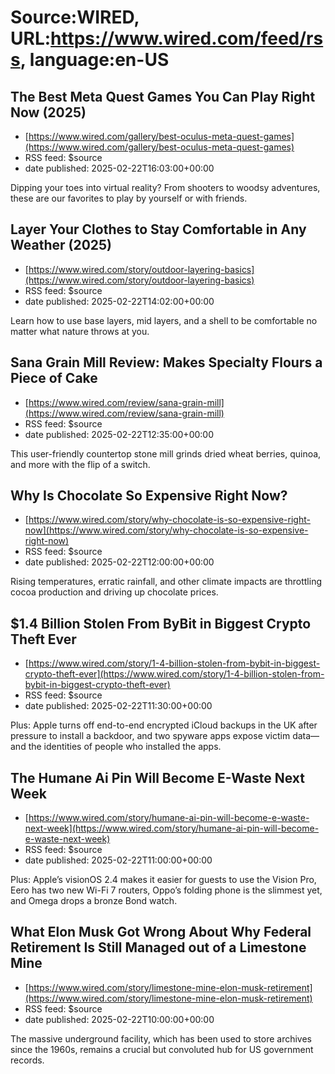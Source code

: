 # Source:WIRED, URL:https://www.wired.com/feed/rss, language:en-US

## The Best Meta Quest Games You Can Play Right Now (2025)
 - [https://www.wired.com/gallery/best-oculus-meta-quest-games](https://www.wired.com/gallery/best-oculus-meta-quest-games)
 - RSS feed: $source
 - date published: 2025-02-22T16:03:00+00:00

Dipping your toes into virtual reality? From shooters to woodsy adventures, these are our favorites to play by yourself or with friends.

## Layer Your Clothes to Stay Comfortable in Any Weather (2025)
 - [https://www.wired.com/story/outdoor-layering-basics](https://www.wired.com/story/outdoor-layering-basics)
 - RSS feed: $source
 - date published: 2025-02-22T14:02:00+00:00

Learn how to use base layers, mid layers, and a shell to be comfortable no matter what nature throws at you.

## Sana Grain Mill Review: Makes Specialty Flours a Piece of Cake
 - [https://www.wired.com/review/sana-grain-mill](https://www.wired.com/review/sana-grain-mill)
 - RSS feed: $source
 - date published: 2025-02-22T12:35:00+00:00

This user-friendly countertop stone mill grinds dried wheat berries, quinoa, and more with the flip of a switch.

## Why Is Chocolate So Expensive Right Now?
 - [https://www.wired.com/story/why-chocolate-is-so-expensive-right-now](https://www.wired.com/story/why-chocolate-is-so-expensive-right-now)
 - RSS feed: $source
 - date published: 2025-02-22T12:00:00+00:00

Rising temperatures, erratic rainfall, and other climate impacts are throttling cocoa production and driving up chocolate prices.

## $1.4 Billion Stolen From ByBit in Biggest Crypto Theft Ever
 - [https://www.wired.com/story/1-4-billion-stolen-from-bybit-in-biggest-crypto-theft-ever](https://www.wired.com/story/1-4-billion-stolen-from-bybit-in-biggest-crypto-theft-ever)
 - RSS feed: $source
 - date published: 2025-02-22T11:30:00+00:00

Plus: Apple turns off end-to-end encrypted iCloud backups in the UK after pressure to install a backdoor, and two spyware apps expose victim data—and the identities of people who installed the apps.

## The Humane Ai Pin Will Become E-Waste Next Week
 - [https://www.wired.com/story/humane-ai-pin-will-become-e-waste-next-week](https://www.wired.com/story/humane-ai-pin-will-become-e-waste-next-week)
 - RSS feed: $source
 - date published: 2025-02-22T11:00:00+00:00

Plus: Apple’s visionOS 2.4 makes it easier for guests to use the Vision Pro, Eero has two new Wi-Fi 7 routers, Oppo’s folding phone is the slimmest yet, and Omega drops a bronze Bond watch.

## What Elon Musk Got Wrong About Why Federal Retirement Is Still Managed out of a Limestone Mine
 - [https://www.wired.com/story/limestone-mine-elon-musk-retirement](https://www.wired.com/story/limestone-mine-elon-musk-retirement)
 - RSS feed: $source
 - date published: 2025-02-22T10:00:00+00:00

The massive underground facility, which has been used to store archives since the 1960s, remains a crucial but convoluted hub for US government records.

